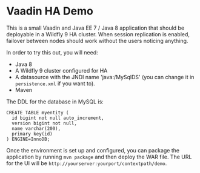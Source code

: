Vaadin HA Demo
==============

This is a small Vaadin and Java EE 7 / Java 8 application that should be deployable in a Wildfly 9 HA cluster. 
When session replication is enabled, failover between nodes should work without the users noticing anything.

In order to try this out, you will need:

- Java 8
- A Wildfly 9 cluster configured for HA
- A datasource with the JNDI name 'java:/MySqlDS' (you can change it in `persistence.xml` if you want to).
- Maven

The DDL for the database in MySQL is:

```
CREATE TABLE myentity (
  id bigint not null auto_increment, 
  version bigint not null, 
  name varchar(200), 
  primary key(id)
) ENGINE=InnoDB;
```

Once the environment is set up and configured, you can package the application by running `mvn package` and then 
deploy the WAR file. The URL for the UI will be `http://yourserver:yourport/contextpath/demo`.
